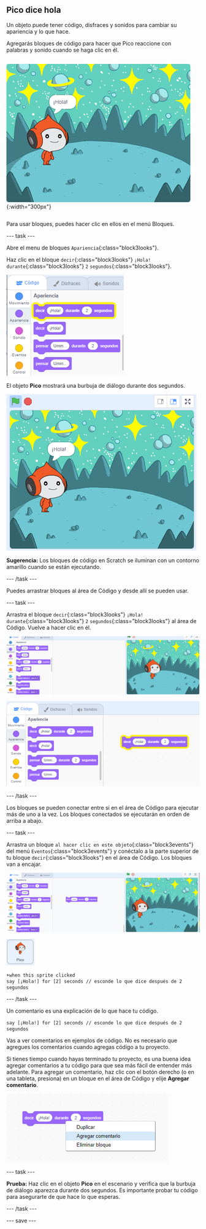 ## Pico dice hola

<div style="display: flex; flex-wrap: wrap">
<div style="flex-basis: 200px; flex-grow: 1; margin-right: 15px;">
Un objeto puede tener código, disfraces y sonidos para cambiar su apariencia y lo que hace. 
  
Agregarás bloques de código para hacer que Pico reaccione con palabras y sonido cuando se haga clic en él.
</div>
<div>

![El objeto Pico diciendo, "¡Hola!"](images/pico-step2.png){:width="300px"}

</div>
</div>

Para usar bloques, puedes hacer clic en ellos en el menú Bloques.

--- task ---

Abre el menu de bloques `Apariencia`{:class="block3looks"}.

Haz clic en el bloque `decir`{:class="block3looks"} `¡Hola!` `durante`{:class="block3looks"} `2` `segundos`{:class="block3looks"}.

![El bloque 'decir ¡Hola! durante 2 segundos' brillando con un contorno amarillo.](images/pico-say-hello-blocks-menu.png)

El objeto **Pico** mostrará una burbuja de diálogo durante dos segundos.

![El objeto Pico con "¡Hola!" en una burbuja de diálogo.](images/pico-say-hello-stage.png)

**Sugerencia:** Los bloques de código en Scratch se iluminan con un contorno amarillo cuando se están ejecutando.

--- /task ---

Puedes arrastrar bloques al área de Código y desde allí se pueden usar.

--- task ---

Arrastra el bloque `decir`{:class="block3looks"} `¡Hola!` `durante`{:class="block3looks"} `2` `segundos`{:class="block3looks"} al área de Código. Vuelve a hacer clic en él.

![Arrastrando el bloque 'decir' al área de Código y haciendo clic en él para ejecutarlo.](images/pico-drag-say.gif)

![El bloque 'decir' que hemos arrastrado al área de Código. El bloque de código se ilumina con un contorno amarillo.](images/pico-drag-say.png)

--- /task ---

Los bloques se pueden conectar entre si en el área de Código para ejecutar más de uno a la vez. Los bloques conectados se ejecutarán en orden de arriba a abajo.

--- task ---

Arrastra un bloque `al hacer clic en este objeto`{:class="block3events"} del menú `Eventos`{:class="block3events"} y conéctalo a la parte superior de tu bloque `decir`{:class="block3looks"} en el área de Código. Los bloques van a encajar.

![Una animación de los bloques que encajan juntos. Cuando se hace clic en Pico, dice "¡Hola!" durante dos segundos.](images/pico-snap-together.gif)

![El objeto Pico.](images/pico-sprite.png)

```blocks3
+when this sprite clicked
say [¡Hola!] for [2] seconds // esconde lo que dice después de 2 segundos
```

--- /task ---

Un comentario es una explicación de lo que hace tu código.

```blocks3
say [¡Hola!] for [2] seconds // esconde lo que dice después de 2 segundos
```
Vas a ver comentarios en ejemplos de código. No es necesario que agregues los comentarios cuando agregas código a tu proyecto.

Si tienes tiempo cuando hayas terminado tu proyecto, es una buena idea agregar comentarios a tu código para que sea más fácil de entender más adelante. Para agregar un comentario, haz clic con el botón derecho (o en una tableta, presiona) en un bloque en el área de Código y elije **Agregar comentario**.

![El menú emergente que aparece al hacer clic con el botón derecho en un bloque. 'Agregar comentario' seleccionado.](images/add-comment.png)

--- task ---

**Prueba:** Haz clic en el objeto **Pico** en el escenario y verifica que la burbuja de diálogo aparezca durante dos segundos. Es importante probar tu código para asegurarte de que hace lo que esperas.

--- /task ---

--- save ---
